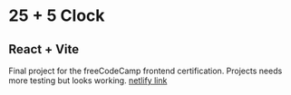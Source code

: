 # 25 + 5 Clock

## React + Vite

Final project for the freeCodeCamp frontend certification.
Projects needs more testing but looks working.
[netlify link](https://fcc-clock25plus5.netlify.app/)
